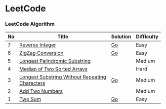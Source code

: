 # LeetCode

### LeetCode Algorithm


No | Title | Solution | Difficulty
---|-------|----------|----------- 
7  | [Reverse Integer](https://leetcode.com/problems/reverse-integer/) | [Go](algorithms/Go/reverse.go) | Easy
6  | [ZigZag Conversion](https://leetcode.com/problems/zigzag-conversion/) | [Go](algorithms/Go/zigZagConversion.go) | Easy
5  | [Longest Palindromic Substring](https://leetcode.com/problems/longest-palindromic-substring/) | | Medium
4  | [Median of Two Sorted Arrays](https://leetcode.com/problems/median-of-two-sorted-arrays/) | | Hard
3  | [Longest Substring Without Repeating Characters](https://leetcode.com/problems/longest-substring-without-repeating-characters/) | [Go](algorithms/Go/lengthOfLongestSubstring.go) | Medium
2  | [Add Two Numbers](https://leetcode.com/problems/add-two-numbers/) | | Medium
1  | [Two Sum](https://leetcode.com/problems/two-sum/) | [Go](algorithms/Go/twoSum.go) | Easy

